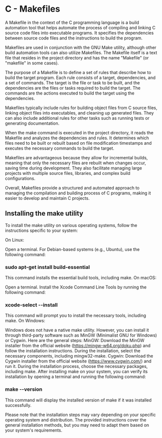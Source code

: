 # C - Makefiles

A Makefile in the context of the C programming language is a build automation tool that helps automate the process of compiling and linking C source code files into executable programs. It specifies the dependencies between source code files and the instructions to build the program.

Makefiles are used in conjunction with the GNU Make utility, although other build automation tools can also utilize Makefiles. The Makefile itself is a text file that resides in the project directory and has the name "Makefile" (or "makefile" in some cases).

The purpose of a Makefile is to define a set of rules that describe how to build the target program. Each rule consists of a target, dependencies, and a set of commands. The target is the file or task to be built, and the dependencies are the files or tasks required to build the target. The commands are the actions executed to build the target using the dependencies.

Makefiles typically include rules for building object files from C source files, linking object files into executables, and cleaning up generated files. They can also include additional rules for other tasks such as running tests or generating documentation.

When the make command is executed in the project directory, it reads the Makefile and analyzes the dependencies and rules. It determines which files need to be built or rebuilt based on file modification timestamps and executes the necessary commands to build the target.

Makefiles are advantageous because they allow for incremental builds, meaning that only the necessary files are rebuilt when changes occur, saving time during development. They also facilitate managing large projects with multiple source files, libraries, and complex build configurations.

Overall, Makefiles provide a structured and automated approach to managing the compilation and building process of C programs, making it easier to develop and maintain C projects.

## Installing the make utility

To install the make utility on various operating systems, follow the instructions specific to your system:

On Linux:

Open a terminal.
For Debian-based systems (e.g., Ubuntu), use the following command:
### sudo apt-get install build-essential
This command installs the essential build tools, including make.
On macOS:

Open a terminal.
Install the Xcode Command Line Tools by running the following command:
### xcode-select --install
This command will prompt you to install the necessary tools, including make.
On Windows:

Windows does not have a native make utility. However, you can install it through third-party software such as MinGW (Minimalist GNU for Windows) or Cygwin. Here are the general steps:
MinGW: Download the MinGW installer from the official website (https://mingw-w64.org/doku.php) and follow the installation instructions. During the installation, select the necessary components, including mingw32-make.
Cygwin: Download the Cygwin installer from the official website (https://www.cygwin.com/) and run it. During the installation process, choose the necessary packages, including make.
After installing make on your system, you can verify its installation by opening a terminal and running the following command:

### make --version
This command will display the installed version of make if it was installed successfully.

Please note that the installation steps may vary depending on your specific operating system and distribution. The provided instructions cover the general installation methods, but you may need to adapt them based on your system's requirements.
